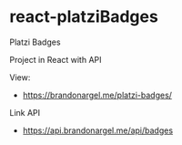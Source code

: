 # react-platziBadges

Platzi Badges

Project in React with API

View:

- https://brandonargel.me/platzi-badges/

Link API

- https://api.brandonargel.me/api/badges
